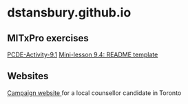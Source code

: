 # dstansbury.github.io
## MITxPro exercises
<a href="https://github.com/dstansbury/PCDE-Activity-9.1"> PCDE-Activity-9.1</a>
<a href="https://github.com/dstansbury/Mini-Lesson-9.4"> Mini-lesson 9.4: README template </a>

## Websites
<a href="https://github.com/dstansbury/aly-campaign-site"> Campaign website </a> for a local counsellor candidate in Toronto

